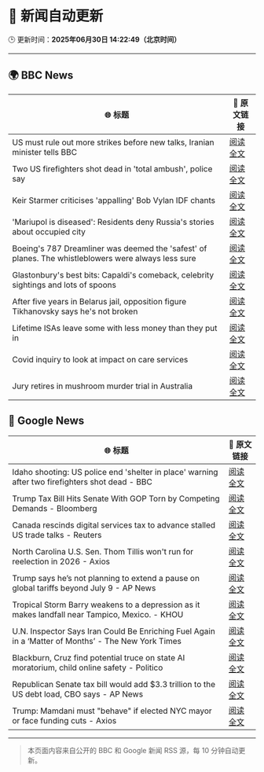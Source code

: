 # 🧠 新闻自动更新

🕒 更新时间：**2025年06月30日 14:22:49（北京时间）**

---

## 🌍 BBC News

| 🌐 标题 | 🔗 原文链接 |
|--------|-------------|
| US must rule out more strikes before new talks, Iranian minister tells BBC | [阅读全文](https://www.bbc.com/news/articles/c20r18x8x05o) |
| Two US firefighters shot dead in 'total ambush', police say | [阅读全文](https://www.bbc.com/news/articles/c9vrg9g2ll7o) |
| Keir Starmer criticises 'appalling' Bob Vylan IDF chants | [阅读全文](https://www.bbc.com/news/articles/c33514nryy1o) |
| 'Mariupol is diseased': Residents deny Russia's stories about occupied city | [阅读全文](https://www.bbc.com/news/articles/cq6912mqp1go) |
| Boeing's 787 Dreamliner was deemed the 'safest' of planes. The whistleblowers were always less sure | [阅读全文](https://www.bbc.com/news/articles/cwyq7vgq2e5o) |
| Glastonbury's best bits: Capaldi's comeback, celebrity sightings and lots of spoons | [阅读全文](https://www.bbc.com/news/articles/c0l4033xe22o) |
| After five years in Belarus jail, opposition figure Tikhanovsky says he's not broken | [阅读全文](https://www.bbc.com/news/articles/czey1y6x6zzo) |
| Lifetime ISAs leave some with less money than they put in | [阅读全文](https://www.bbc.com/news/articles/c93kgye03j9o) |
| Covid inquiry to look at impact on care services | [阅读全文](https://www.bbc.com/news/articles/c62dg6xvy6no) |
| Jury retires in mushroom murder trial in Australia | [阅读全文](https://www.bbc.com/news/articles/cn86y31vql5o) |

## 📰 Google News

| 🌐 标题 | 🔗 原文链接 |
|--------|-------------|
| Idaho shooting: US police end 'shelter in place' warning after two firefighters shot dead - BBC | [阅读全文](https://news.google.com/rss/articles/CBMiVEFVX3lxTE16QXRrM21hX1FPakRRY1BDVVk2S21WS1g1Y3dod3QzWmFkOTVpVVVlTkdoeS14Q1ROX2pndW8wbnJpdmU3QTAwWHM4UTRpaGJlT2FfVg?oc=5) |
| Trump Tax Bill Hits Senate With GOP Torn by Competing Demands - Bloomberg | [阅读全文](https://news.google.com/rss/articles/CBMisgFBVV95cUxNTHljM3lqSVNnbXBuT0J5NWhYNE81c0R6RG44Z1QxZUs1cFJlUXgtZS1DaUM4Rm53cjFGaHk0UkN0WXYwNlVXTWExMm0wZmNHcVRZTUVaY0NZU0htalEwZFVQeTZ6SWl6c05BUGp1b1E2NVhOcHo0czRjekVVVDNfX1Nmb3JFMFdJWVJLSTBnbGJDZzRVN0l3ZmdBTGpkelVRdlBNdmEtUG1uOXBQQTFvMnln?oc=5) |
| Canada rescinds digital services tax to advance stalled US trade talks - Reuters | [阅读全文](https://news.google.com/rss/articles/CBMiuwFBVV95cUxPeEpac0pXcTlxR3Yyem5lWTludkhFbTBYcFk2RHAyNURZb2J1T09mc09NVDFVOFRWb2oxZURRc3BZQ0hlUW5CRE9kRGcwdEk0czZHaWxPZkdWdTRKTGxMUHpjVTJOYXJiSnZUdVpjc0J3OWtRclhocjAwVUlLU1NoQ0pJTks5cnEtenBkd0hxT19OQ011RnZ4QWstSHR4dV9TLXJiMzIxSS1fRjdWajc5TXNKZ1pkTVE1TjBN?oc=5) |
| North Carolina U.S. Sen. Thom Tillis won't run for reelection in 2026 - Axios | [阅读全文](https://news.google.com/rss/articles/CBMifkFVX3lxTE5CVGMwWVF2U2dpeVRMSjJYc0V4a1hmd0hxZnBJWVVRU0hpYUFPZ3VJSVliSjNEc2g3eDFGTXlwcTRjcDhWbmkxWTY3Z25tM0h5ZHdVblc3T2VOVjI3XzRYV2hHQlBKeWtHaS1HVDFLbE10LVdaZ2VJN3pzSnFtUQ?oc=5) |
| Trump says he’s not planning to extend a pause on global tariffs beyond July 9 - AP News | [阅读全文](https://news.google.com/rss/articles/CBMirgFBVV95cUxORTFySDVpVlBydGQ5YlZlOVBwdDhaS2xpOFZJWEU5d185U2VIRWVQeGthUlY0MGtpWUp3V083aGhoak9IQjIzQWVzZlhQc2laa3BvRTZlRFpna2tFWV9sbVZpV3hkWDJlaVNORkIyeVUxcmY0V083YkhNZE1INmpKNlhiRldYS2toNW5hYzlPaTZtRHdQWDhJSGxFM09ub1ZjcHdFMkpSU3QwSlJtd3c?oc=5) |
| Tropical Storm Barry weakens to a depression as it makes landfall near Tampico, Mexico. - KHOU | [阅读全文](https://news.google.com/rss/articles/CBMiswFBVV95cUxQU0Noa1Q1UE9oQ21XRzdsSFItLWFfMnEyZUVSenJrR0FRb2wxdW4xYWw3QXJwbHE1V1ozOXJOaWUzWVRFWHZWT0dCV1NjVUotUDZ0eXoxTVVKMXFFd0lNZnQ4anhHT1h4MlFvVHk4Wm5sZ1dhUU1wUjN6S0gwMXFJYmpFM25qc25vOEF2T3R6WVRBMFZFZXpFaFBhSy1vaWRaTUlRQ2w4ejJVc2Q4MXVDYUF0QQ?oc=5) |
| U.N. Inspector Says Iran Could Be Enriching Fuel Again in a ‘Matter of Months’ - The New York Times | [阅读全文](https://news.google.com/rss/articles/CBMijwFBVV95cUxQdzhyQ2Yxa2JieHR5WGhoUGNRMWU0UC1jcktfampCZXNvdDBXUmZmcjVJeW1LS1RoaFJvNzcxS1Q0TF9BY2ctdnNPTWJiaUJybm5WR2N5TkFXVGc2QzdNaVBSU2xkNFg3dkFkWGlhS3ExRHlkS1ktaE5OeUJwNzhndnhjamJIUXhFSkRKbzVhOA?oc=5) |
| Blackburn, Cruz find potential truce on state AI moratorium, child online safety - Politico | [阅读全文](https://news.google.com/rss/articles/CBMi1AFBVV95cUxQMDJYWVNPSEZJdTloVEEwRzZ0djQ3Q3V5cHVHN1luald0YVZwb1E5a1FZXzd4MnBGMnB2UlBuaFZrdnB3cFhnNW5iWmVmR0J5cjI1RngyQ21iYW9GRjdMOTBvVWpsNWdVYWhCdHZRNTNRdHlWbHh0UUM0YmUyeGxWbUgtYWdpZml6UHItNVFPX2dJWjloSFRYd1l5VjE0UjhXUW9NdlFUUEx2OEpPT25waGtLcDdCa1ZRdG1xLWQ3dVNUcUdneHRtQzBKSVEtOUttNTVVTQ?oc=5) |
| Republican Senate tax bill would add $3.3 trillion to the US debt load, CBO says - AP News | [阅读全文](https://news.google.com/rss/articles/CBMingFBVV95cUxNMkhwSFhFdk91bzJJd1lsVEl6MUprZkptYkJZMW5KMVM3d2wzNVljVFpkZFpWQzFVUDdsZ1YxOVFDelFIem1ld3JOUDFGa3VLZHE3Z2x2VklTZGw5R2N5cDh4TTBaWGZJTF9rb3pOYkZiSjNLRmlMTlNVVE9SZmhZVUctSzZXZGRnalROb0xieXF6LUVzVHVlQV9PZ3ZBUQ?oc=5) |
| Trump: Mamdani must "behave" if elected NYC mayor or face funding cuts - Axios | [阅读全文](https://news.google.com/rss/articles/CBMidkFVX3lxTFBmNFBwa1cxZDVWel9LM1MweFdLT2poT2g4bFFOeVFTYTUwU2otZVB3RWtWV0ZXS1dzYU5TTnZ5WXB2NDlneEw2aTFWOVJNSzc1dmpmb0FBNHBXY2lTUy1nb3BMMk8telBqYkFWeXZFM1JzVEctdWc?oc=5) |

---
> 本页面内容来自公开的 BBC 和 Google 新闻 RSS 源，每 10 分钟自动更新。